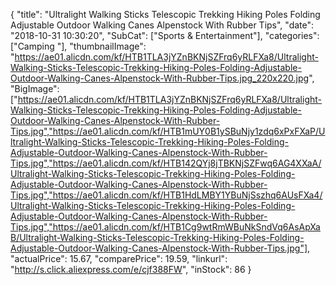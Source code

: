 {
	"title": "Ultralight Walking Sticks Telescopic Trekking Hiking Poles Folding Adjustable Outdoor Walking Canes Alpenstock With Rubber Tips",
	"date": "2018-10-31 10:30:20",
	"SubCat": ["Sports & Entertainment"],
	"categories": ["Camping "],
	"thumbnailImage": "https://ae01.alicdn.com/kf/HTB1TLA3jYZnBKNjSZFrq6yRLFXa8/Ultralight-Walking-Sticks-Telescopic-Trekking-Hiking-Poles-Folding-Adjustable-Outdoor-Walking-Canes-Alpenstock-With-Rubber-Tips.jpg_220x220.jpg",
	"BigImage": ["https://ae01.alicdn.com/kf/HTB1TLA3jYZnBKNjSZFrq6yRLFXa8/Ultralight-Walking-Sticks-Telescopic-Trekking-Hiking-Poles-Folding-Adjustable-Outdoor-Walking-Canes-Alpenstock-With-Rubber-Tips.jpg","https://ae01.alicdn.com/kf/HTB1mUY0B1ySBuNjy1zdq6xPxFXaP/Ultralight-Walking-Sticks-Telescopic-Trekking-Hiking-Poles-Folding-Adjustable-Outdoor-Walking-Canes-Alpenstock-With-Rubber-Tips.jpg","https://ae01.alicdn.com/kf/HTB142QYj8jTBKNjSZFwq6AG4XXaA/Ultralight-Walking-Sticks-Telescopic-Trekking-Hiking-Poles-Folding-Adjustable-Outdoor-Walking-Canes-Alpenstock-With-Rubber-Tips.jpg","https://ae01.alicdn.com/kf/HTB1HdLMBY1YBuNjSszhq6AUsFXa4/Ultralight-Walking-Sticks-Telescopic-Trekking-Hiking-Poles-Folding-Adjustable-Outdoor-Walking-Canes-Alpenstock-With-Rubber-Tips.jpg","https://ae01.alicdn.com/kf/HTB1Cg9wtRmWBuNkSndVq6AsApXaB/Ultralight-Walking-Sticks-Telescopic-Trekking-Hiking-Poles-Folding-Adjustable-Outdoor-Walking-Canes-Alpenstock-With-Rubber-Tips.jpg"],
	"actualPrice": 15.67,
	"comparePrice": 19.59,
	"linkurl": "http://s.click.aliexpress.com/e/cjf388FW",
	"inStock": 86
}
